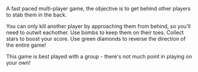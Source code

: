 A fast paced multi-player game, the objective is to get behind other players to stab them in the back.

You can only kill another player by approaching them from behind, so you'll need to outwit eachother.  Use bombs to keep them on their toes. Collect stars to boost your score.  Use green diamonds to reverse the direction of the entire game!

This game is best played with a group - there's not much point in playing on your own!